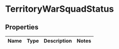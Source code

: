 

# TerritoryWarSquadStatus


## Properties

| Name | Type | Description | Notes |
|------------ | ------------- | ------------- | -------------|



